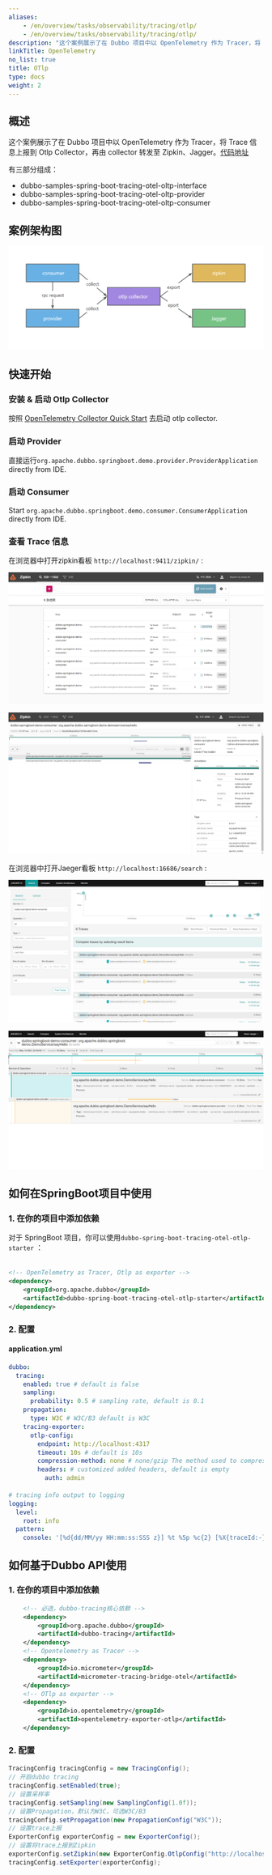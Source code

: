 ```yaml
---
aliases:
    - /en/overview/tasks/observability/tracing/otlp/
    - /en/overview/tasks/observability/tracing/otlp/
description: "这个案例展示了在 Dubbo 项目中以 OpenTelemetry 作为 Tracer，将 Trace 信息上报到 Otlp Collector，再由 collector 转发至 Zipkin、Jagger。"
linkTitle: OpenTelemetry
no_list: true
title: OTlp
type: docs
weight: 2
---
```


## 概述

这个案例展示了在 Dubbo 项目中以 OpenTelemetry 作为 Tracer，将 Trace 信息上报到 Otlp Collector，再由 collector 转发至 Zipkin、Jagger。[代码地址](https://github.com/conghuhu/dubbo-samples/tree/master/4-governance/dubbo-samples-tracing/dubbo-samples-spring-boot-tracing-otel-otlp)

有三部分组成：

- dubbo-samples-spring-boot-tracing-otel-oltp-interface
- dubbo-samples-spring-boot-tracing-otel-oltp-provider
- dubbo-samples-spring-boot-tracing-otel-oltp-consumer

## 案例架构图

![案例架构图](/imgs/v3/tasks/observability/tracing/otlp/demo_arch.png)

## 快速开始

### 安装 & 启动 Otlp Collector

按照 [OpenTelemetry Collector Quick Start](https://OpenTelemetry.io/docs/collector/getting-started/) 去启动 otlp collector.

### 启动 Provider

直接运行`org.apache.dubbo.springboot.demo.provider.ProviderApplication` directly from IDE.

### 启动 Consumer

Start `org.apache.dubbo.springboot.demo.consumer.ConsumerApplication` directly from IDE.

### 查看 Trace 信息

在浏览器中打开zipkin看板 `http://localhost:9411/zipkin/` :

![zipkin.png](/imgs/v3/tasks/observability/tracing/otlp/zipkin_search.png)

![zipkin.png](/imgs/v3/tasks/observability/tracing/otlp/zipkin_detail.png)

在浏览器中打开Jaeger看板 `http://localhost:16686/search` :

![jaeger_search.png](/imgs/v3/tasks/observability/tracing/otlp/jaeger_search.png)

![jaeger_detail.png](/imgs/v3/tasks/observability/tracing/otlp/jaeger_detail.png)

## 如何在SpringBoot项目中使用

### 1. 在你的项目中添加依赖

对于 SpringBoot 项目，你可以使用`dubbo-spring-boot-tracing-otel-otlp-starter` ：

```xml

<!-- OpenTelemetry as Tracer, Otlp as exporter -->
<dependency>
    <groupId>org.apache.dubbo</groupId>
    <artifactId>dubbo-spring-boot-tracing-otel-otlp-starter</artifactId>
</dependency>
```

### 2. 配置

#### application.yml

```yaml
dubbo:
  tracing:
    enabled: true # default is false
    sampling:
      probability: 0.5 # sampling rate, default is 0.1
    propagation:
      type: W3C # W3C/B3 default is W3C
    tracing-exporter:
      otlp-config:
        endpoint: http://localhost:4317
        timeout: 10s # default is 10s
        compression-method: none # none/gzip The method used to compress payloads, default is "none"
        headers: # customized added headers, default is empty
          auth: admin

# tracing info output to logging
logging:
  level:
    root: info
  pattern:
    console: '[%d{dd/MM/yy HH:mm:ss:SSS z}] %t %5p %c{2} [%X{traceId:-}, %X{spanId:-}]: %m%n'
```

## 如何基于Dubbo API使用

### 1. 在你的项目中添加依赖

```xml
    <!-- 必选，dubbo-tracing核心依赖 -->
    <dependency>
        <groupId>org.apache.dubbo</groupId>
        <artifactId>dubbo-tracing</artifactId>
    </dependency>
    <!-- Opentelemetry as Tracer -->
    <dependency>
        <groupId>io.micrometer</groupId>
        <artifactId>micrometer-tracing-bridge-otel</artifactId>
    </dependency>
    <!-- OTlp as exporter -->
    <dependency>
        <groupId>io.opentelemetry</groupId>
        <artifactId>opentelemetry-exporter-otlp</artifactId>
    </dependency>
```

### 2. 配置

```java
TracingConfig tracingConfig = new TracingConfig();
// 开启dubbo tracing
tracingConfig.setEnabled(true);
// 设置采样率
tracingConfig.setSampling(new SamplingConfig(1.0f));
// 设置Propagation，默认为W3C，可选W3C/B3
tracingConfig.setPropagation(new PropagationConfig("W3C"));
// 设置trace上报
ExporterConfig exporterConfig = new ExporterConfig();
// 设置将trace上报到Zipkin
exporterConfig.setZipkin(new ExporterConfig.OtlpConfig("http://localhost:4317", Duration.ofSeconds(10), "none"));
tracingConfig.setExporter(exporterConfig);
```
